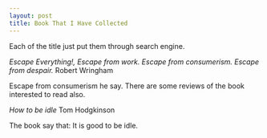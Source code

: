 ```yaml
---
layout: post
title: Book That I Have Collected
---
```


Each of the title just put them through search engine.

_Escape Everything!, Escape from work. Escape from consumerism. Escape from despair._ Robert Wringham

Escape from consumerism he say. There are some reviews of the book interested to read also.

_How to be idle_ Tom Hodgkinson

The book say that: It is good to be idle.


